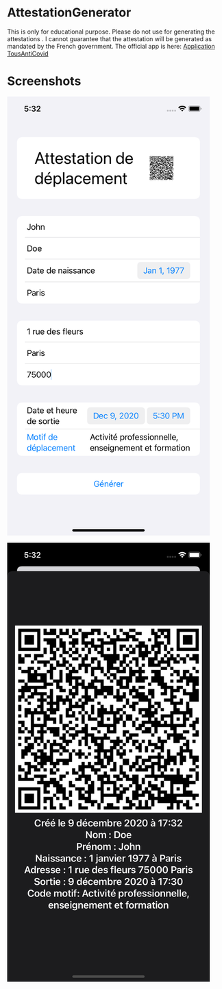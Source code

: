 
# AttestationGenerator

This is only for educational purpose. Please do not use for generating the attestations . I cannot guarantee that the attestation will be generated as mandated by the French government. The official app is here: [Application TousAntiCovid](https://www.gouvernement.fr/info-coronavirus/tousanticovid)

# Screenshots

![Form View](AttestationGenerator-1-FormView.png)

![Display View](AttestationGenerator-2-DisplayView.png)

    
